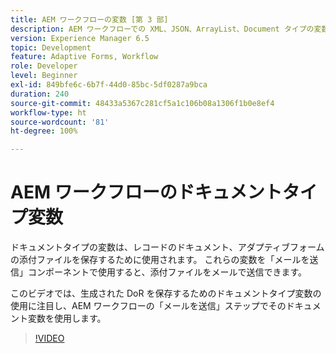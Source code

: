 ```yaml
---
title: AEM ワークフローの変数 [第 3 部]
description: AEM ワークフローでの XML、JSON、ArrayList、Document タイプの変数の使用
version: Experience Manager 6.5
topic: Development
feature: Adaptive Forms, Workflow
role: Developer
level: Beginner
exl-id: 849bfe6c-6b7f-44d0-85bc-5df0287a9bca
duration: 240
source-git-commit: 48433a5367c281cf5a1c106b08a1306f1b0e8ef4
workflow-type: ht
source-wordcount: '81'
ht-degree: 100%

---
```


# AEM ワークフローのドキュメントタイプ変数


ドキュメントタイプの変数は、レコードのドキュメント、アダプティブフォームの添付ファイルを保存するために使用されます。 これらの変数を「メールを送信」コンポーネントで使用すると、添付ファイルをメールで送信できます。

このビデオでは、生成された DoR を保存するためのドキュメントタイプ変数の使用に注目し、AEM ワークフローの「メールを送信」ステップでそのドキュメント変数を使用します。

>[!VIDEO](https://video.tv.adobe.com/v/26452?quality=12&learn=on)
